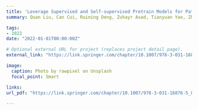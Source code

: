 ```yaml
---
title: 'Leverage Supervised and Self-supervised Pretrain Models for Pathological Survival Analysis via a Simple and Low-cost Joint Representation Tuning'
summary: Quan Liu, Can Cui, Ruining Deng, Zuhayr Asad, Tianyuan Yao, Zheyu Zhu, **Yuankai Huo** <br> ***REMIA*** **(2022)** 

tags:
- 2022
date: "2022-01-01T00:00:00Z"

# Optional external URL for project (replaces project detail page).
external_link: "https://link.springer.com/chapter/10.1007/978-3-031-16876-5_8"

image:
  caption: Photo by rawpixel on Unsplash
  focal_point: Smart

links:
url_pdf: "https://link.springer.com/chapter/10.1007/978-3-031-16876-5_8"

---
```

